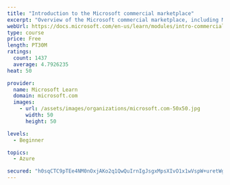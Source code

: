 ```yaml
---
title: "Introduction to the Microsoft commercial marketplace"
excerpt: "Overview of the Microsoft commercial marketplace, including Microsoft AppSource, Azure Marketplace, offer types, and Marketplace Rewards"
webUrl: https://docs.microsoft.com/en-us/learn/modules/intro-commercial-marketplace/
type: course
price: Free
length: PT30M
ratings:
  count: 1437
  average: 4.7926235
heat: 50

provider:
  name: Microsoft Learn
  domain: microsoft.com
  images:
    - url: /assets/images/organizations/microsoft.com-50x50.jpg
      width: 50
      height: 50

levels:
  - Beginner

topics:
  - Azure

secured: "h0sqCTC9pTEe4NM0nOxjAKo2q1QwQuIrnIgJsgxMpsXIvO1x1wVspW+uretWgqCPT5GoCs1LRHYBsxAZGTwjl0xXFymditazWGsTqFBnE2gruthAO7ffzTnC5TZkXyWTz66GPtGRgNL0jViyUdh1M5dpvps4v6bHwdRlk/OcNP3Sh408Tbl99Ts1q0mcK6vOOFLIz/wY6uCmhkK71byjIFDGd9jTxmMOapyE6L7ZvXxqvEQT8S/HCMJbFwPt/0gufVm4UqqN01PfC5XJOtvTkMN8D7uSoa0gtI4ikvyoRVYrRDLpKqW1VdLhaoyTHM2UjHKIvActh0Ug6PNh0zuOY7qp5odxkKtzsft6YfSKxpiBG2/r3Nh0QqklVKjvM8sN7IAZLhep6oRUtdeUJ2hT/GI+Esg8aJRrVocKLCKBM0Q=;5NHfb9kRcdTP8TshfqycZw=="
---
```


